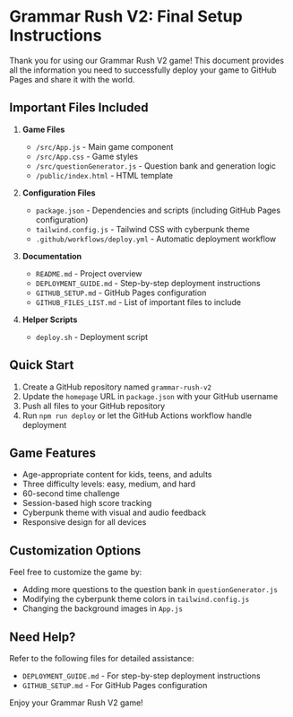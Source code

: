 # Grammar Rush V2: Final Setup Instructions

Thank you for using our Grammar Rush V2 game! This document provides all the information you need to successfully deploy your game to GitHub Pages and share it with the world.

## Important Files Included

1. **Game Files**
   - `/src/App.js` - Main game component
   - `/src/App.css` - Game styles
   - `/src/questionGenerator.js` - Question bank and generation logic
   - `/public/index.html` - HTML template

2. **Configuration Files**
   - `package.json` - Dependencies and scripts (including GitHub Pages configuration)
   - `tailwind.config.js` - Tailwind CSS with cyberpunk theme
   - `.github/workflows/deploy.yml` - Automatic deployment workflow

3. **Documentation**
   - `README.md` - Project overview
   - `DEPLOYMENT_GUIDE.md` - Step-by-step deployment instructions
   - `GITHUB_SETUP.md` - GitHub Pages configuration
   - `GITHUB_FILES_LIST.md` - List of important files to include

4. **Helper Scripts**
   - `deploy.sh` - Deployment script

## Quick Start

1. Create a GitHub repository named `grammar-rush-v2`
2. Update the `homepage` URL in `package.json` with your GitHub username
3. Push all files to your GitHub repository
4. Run `npm run deploy` or let the GitHub Actions workflow handle deployment

## Game Features

- Age-appropriate content for kids, teens, and adults
- Three difficulty levels: easy, medium, and hard
- 60-second time challenge
- Session-based high score tracking
- Cyberpunk theme with visual and audio feedback
- Responsive design for all devices

## Customization Options

Feel free to customize the game by:
- Adding more questions to the question bank in `questionGenerator.js`
- Modifying the cyberpunk theme colors in `tailwind.config.js`
- Changing the background images in `App.js`

## Need Help?

Refer to the following files for detailed assistance:
- `DEPLOYMENT_GUIDE.md` - For step-by-step deployment instructions
- `GITHUB_SETUP.md` - For GitHub Pages configuration

Enjoy your Grammar Rush V2 game!